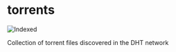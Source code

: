 torrents 
========
![Indexed](https://img.shields.io/badge/indexed-76485-blue)

Collection of torrent files discovered in the DHT network
